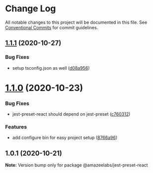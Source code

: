 # Change Log

All notable changes to this project will be documented in this file.
See [Conventional Commits](https://conventionalcommits.org) for commit guidelines.

## [1.1.1](https://github.com/AmazeeLabs/silverback-mono/compare/@amazeelabs/jest-preset-react@1.1.0...@amazeelabs/jest-preset-react@1.1.1) (2020-10-27)


### Bug Fixes

* setup tsconfig.json as well ([d08a956](https://github.com/AmazeeLabs/silverback-mono/commit/d08a9562a550018dcdb003296434c44a8fe6b110))





# [1.1.0](https://github.com/AmazeeLabs/silverback-mono/compare/@amazeelabs/jest-preset-react@1.0.1...@amazeelabs/jest-preset-react@1.1.0) (2020-10-23)


### Bug Fixes

* jest-preset-react should depend on jest-preset ([c760312](https://github.com/AmazeeLabs/silverback-mono/commit/c7603126295592c891189c84e45defce55c06396))


### Features

* add configure bin for easy project setup ([8766a96](https://github.com/AmazeeLabs/silverback-mono/commit/8766a966ef5cfb400a7f99ba5fe74975894f911d))





## 1.0.1 (2020-10-21)

**Note:** Version bump only for package @amazeelabs/jest-preset-react
